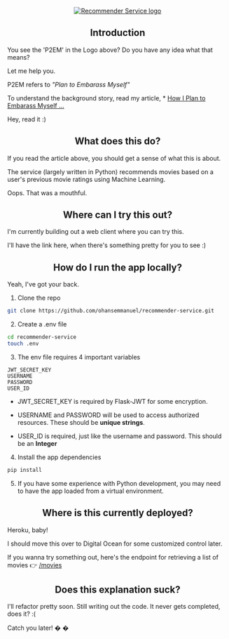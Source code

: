 <p align="center"><a href="#" target="_blank" rel="noopener noreferrer"> <img src="https://image.ibb.co/evGJH7/Artboard_1_3x.png" alt="Recommender Service logo"></a></p>

<h2 align="center">Introduction</h2>
You see the 'P2EM' in the Logo above? Do you have any idea what that means?

Let me help you.

P2EM refers to _"Plan to Embarass Myself"_

To understand the background story, read my article, \*
<a href="https://codeburst.io/how-i-plan-to-embarrass-myself-by-attempting-to-learn-12-incredibly-hard-skills-one-a-month-622ab0acc05b" target="_blank" rel="noopener noreferrer">How I Plan to Embarass Myself ...</a>

Hey, read it :)

<h2 align="center">What does this do?</h2>
If you read the article above, you should get a sense of what this is about.

The service (largely written in Python) recommends movies based on a user's previous movie ratings using Machine Learning.

Oops. That was a mouthful.

<h2 align="center">Where can I try this out? </h2>
I'm currently building out a web client where you can try this.

I'll have the link here, when there's something pretty for you to see :)

<h2 align="center">How do I run the app locally?</h2>
Yeah, I've got your back.

1.  Clone the repo

```bash
git clone https://github.com/ohansemmanuel/recommender-service.git
```

2.  Create a .env file

```bash
cd recommender-service
touch .env
```

3.  The env file requires 4 important variables

```env
JWT_SECRET_KEY
USERNAME
PASSWORD
USER_ID
```

* JWT_SECRET_KEY is required by Flask-JWT for some encryption.

* USERNAME and PASSWORD will be used to access authorized resources. These should be **unique strings**.

* USER_ID is required, just like the username and password. This should be an **Integer**

4.  Install the app dependencies

```bash
pip install
```

5.  If you have some experience with Python development, you may need to have the app loaded from a virtual environment.

<h2 align="center">Where is this currently deployed?</h2>
Heroku, baby!

I should move this over to Digital Ocean for some customized control later.

If you wanna try something out, here's the endpoint for retrieving a list of movies 👉 <a href="https://recommender-service.herokuapp.com/movies" target="_blank" rel="noopener noreferrer">/movies</a>

<h2 align="center">Does this explanation suck?</h2>

I'll refactor pretty soon. Still writing out the code. It never gets completed, does it? :(

Catch you later! �
�